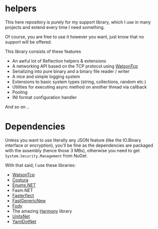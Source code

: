 # helpers
This here repository is purely for my support library, which I use in many projects and extend every time I need something.

Of course, you are free to use it however you want, just know that no support will be offered.

This library consists of these features
- An awful lot of Reflection helpers & extensions
- A networking API based on the TCP protocol using [WatsonTcp](https://github.com/jchristn/WatsonTcp)
- Serializing into pure binary and a binary file reader / writer
- A nice and simple logging system
- Extensions to basic system types (string, collections, random etc.)
- Utilities for executing async method on another thread via callback
- Pooling
- INI format configuration handler

And so on ..

# Dependencies
Unless you want to use literally any JSON feature (like the IO.Binary interface or encryption), you'll be fine as the dependencies are packaged with the assembly (hence those 3 MBs), otherwise you need to get `System.Security.Management` from NuGet.

With that said, I use these libraries:
- [WatsonTcp](https://github.com/jchristn/WatsonTcp)
- [Costura](https://github.com/Fody/Costura)
- [Enums.NET](https://github.com/TylerBrinkley/Enums.NET)
- Fasm.NET
- [Fasterflect](https://github.com/buunguyen/fasterflect)
- [FastGenericNew](https://github.com/Nyrest/FastGenericNew)
- [Fody](https://github.com/Fody/Fody)
- The amazing [Harmony](https://github.com/pardeike/Harmony) library
- [UnitsNet](https://github.com/angularsen/UnitsNet)
- [YamlDotNet](https://github.com/aaubry/YamlDotNet)
